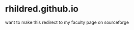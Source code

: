 rhildred.github.io
==================

want to make this redirect to my faculty page on sourceforge
